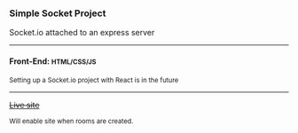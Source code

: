 <h3>Simple Socket Project</h3>

<p>Socket.io attached to an express server</p>

<hr />

<h4>Front-End: <small>HTML/CSS/JS</small></h4>
<p><sup>
	Setting up a Socket.io project with React is in the future
</sup></p>

<hr />

<strike><p><a href="#" target="">Live site</a></p></strike>
<sup>Will enable site when rooms are created.</sup>
